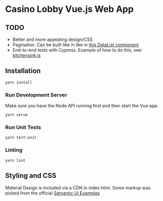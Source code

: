 # Casino Lobby Vue.js Web App

## TODO

* Better and more appealing design/CSS
* Pagination. Can be built like in like in [this DataList component](https://github.com/versioned/versioned-admin/blob/master/src/components/data/DataList.vue)
* End-to-end tests with Cypress. Example of how to do this, see: [kitchensink.js](https://github.com/versioned/versioned-admin/blob/master/tests/e2e/specs/kitchensink.js)

## Installation

```
yarn install
```

### Run Development Server

Make sure you have the Node API running first and then start the Vue app:

```
yarn serve
```

### Run Unit Tests

```
yarn test:unit
```

### Linting

```
yarn lint
```

## Styling and CSS

Material Design is included via a CDN in index.html. Some markup was picked
from the official [Semantic UI Examples](https://semantic-ui.com/usage/layout.html)
